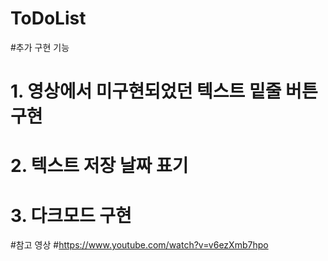 # ToDoList

#추가 구현 기능

# 1. 영상에서 미구현되었던 텍스트 밑줄 버튼 구현
# 2. 텍스트 저장 날짜 표기
# 3. 다크모드 구현

#참고 영상
#https://www.youtube.com/watch?v=v6ezXmb7hpo
